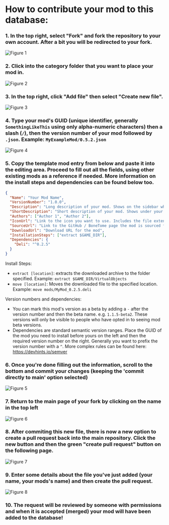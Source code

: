 # How to contribute your mod to this database:

### 1. In the top right, select "Fork" and fork the repository to your own account. After a bit you will be redirected to your fork.

![Figure 1](https://i.imgur.com/mAirFMb.png)

### 2. Click into the category folder that you want to place your mod in.

![Figure 2](https://i.imgur.com/MPN53rv.png)

### 3. In the top right, click "Add file" then select "Create new file".

![Figure 3](https://i.imgur.com/CFX5QYm.png)

### 4. Type your mod's GUID (unique identifier, generally `SomethingLikeThis` using only alpha-numeric characters) then a slash (`/`), then the version number of your mod followed by `.json`. Example: `MyExampleMod/0.5.2.json`

![Figure 4](https://i.imgur.com/9drVvYu.png)

### 5. Copy the template mod entry from below and paste it into the editing area. Proceed to fill out all the fields, using other existing mods as a reference if needed. More information on the install steps and dependencies can be found below too.

```JSON
{
  "Name": "Your Mod Name",
  "VersionNumber": "1.0.0",
  "Description": "Long description of your mod. Shows on the sidebar when this mod is selected",
  "ShortDescription": "Short description of your mod. Shows under your mod's name in the mod list.",
  "Authors": ["Author 1", "Author 2"],
  "IconUrl": "Link to the icon you want to use. Includes the file extension",
  "SourceUrl": "Link to the GitHub / BoneTome page the mod is sourced from",
  "DownloadUrl": "Download URL for the mod",
  "InstallationSteps": ["extract $GAME_DIR"],
  "Dependencies": {
    "Deli": "^0.2.5"
  }
}

```

Install Steps:
* `extract [location]`: extracts the downloaded archive to the folder specified. Example: `extract $GAME_DIR/VirtualObjects`
* `move [location]`: Moves the downloaded file to the specified location. Example: `move mods/MyMod_0.2.5.deli`

Version numbers and dependencies:
* You can mark this mod's version as a beta by adding a `-` after the version number and then the beta name. e.g. `1.1.5-beta2`. These versions will only be visible to people who have opted in to seeing mod beta versions.
* Dependencies are standard semantic version ranges. Place the GUID of the mod you need to install before yours on the left and then the required version number on the right.
Generally you want to prefix the version number with a `^`.
More complex rules can be found here: https://devhints.io/semver

### 6. Once you're done filling out the information, scroll to the bottom and commit your changes (keeping the 'commit directly to main' option selected)

![Figure 5](https://i.imgur.com/ST08ThJ.png)

### 7. Return to the main page of your fork by clicking on the name in the top left

![Figure 6](https://i.imgur.com/GA1wIi1.png)

### 8. After commiting this new file, there is now a new option to create a pull request back into the main repository. Click the new button and then the green "create pull request" button on the following page.

![Figure 7](https://i.imgur.com/Nx22QGv.png)

### 9. Enter some details about the file you've just added (your name, your mods's name) and then create the pull request.

![Figure 8](https://i.imgur.com/tD9hG7q.png)

### 10. The request will be reviewed by someone with permissions and when it is accepted (merged) your mod will have been added to the database!
